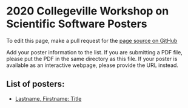 # 2020 Collegeville Workshop on Scientific Software Posters

To edit this page, make a pull request for the [page source on GitHub](https://github.com/Collegeville/CW20/blob/master/WorkshopResources/Posters/PosterList.md)

Add your poster information to the list.  If you are submitting a PDF file, please put the PDF in the same directory as this file.  If your poster is available as an interactive webpage, please provide the URL instead.

## List of posters:
- [Lastname, Firstname: Title](file.pdf-or-URL)
